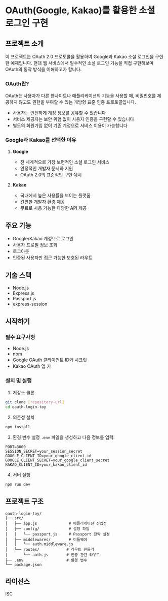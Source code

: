 # OAuth(Google, Kakao)를 활용한 소셜 로그인 구현

## 프로젝트 소개

이 프로젝트는 OAuth 2.0 프로토콜을 활용하여 Google과 Kakao 소셜 로그인을 구현한 예제입니다. 현대 웹 서비스에서 필수적인 소셜 로그인 기능을 직접 구현해보며 OAuth의 동작 방식을 이해하고자 합니다.

### OAuth란?

OAuth는 사용자가 다른 웹사이트나 애플리케이션의 기능을 사용할 때, 비밀번호를 제공하지 않고도 권한을 부여할 수 있는 개방형 표준 인증 프로토콜입니다.

- 사용자는 안전하게 계정 정보를 공유할 수 있습니다
- 서비스 제공자는 보안 위험 없이 사용자 인증을 구현할 수 있습니다
- 별도의 회원가입 없이 기존 계정으로 서비스 이용이 가능합니다

### Google과 Kakao를 선택한 이유

1. **Google**

   - 전 세계적으로 가장 보편적인 소셜 로그인 서비스
   - 안정적인 개발자 문서와 지원
   - OAuth 2.0의 표준적인 구현 예시

2. **Kakao**
   - 국내에서 높은 사용률을 보이는 플랫폼
   - 간편한 개발자 환경 제공
   - 무료로 사용 가능한 다양한 API 제공

## 주요 기능

- Google/Kakao 계정으로 로그인
- 사용자 프로필 정보 조회
- 로그아웃
- 인증된 사용자만 접근 가능한 보호된 라우트

## 기술 스택

- Node.js
- Express.js
- Passport.js
- express-session

## 시작하기

### 필수 요구사항

- Node.js
- npm
- Google OAuth 클라이언트 ID와 시크릿
- Kakao OAuth 앱 키

### 설치 및 실행

1. 저장소 클론

```bash
git clone [repository-url]
cd oauth-login-toy
```

2. 의존성 설치

```bash
npm install
```

3. 환경 변수 설정
   `.env` 파일을 생성하고 다음 정보를 입력:

```
PORT=3000
SESSION_SECRET=your_session_secret
GOOGLE_CLIENT_ID=your_google_client_id
GOOGLE_CLIENT_SECRET=your_google_client_secret
KAKAO_CLIENT_ID=your_kakao_client_id
```

4. 서버 실행

```bash
npm run dev
```

## 프로젝트 구조

```
oauth-login-toy/
├── src/
│   ├── app.js              # 애플리케이션 진입점
│   ├── config/             # 설정 파일
│   │   └── passport.js     # Passport 전략 설정
│   ├── middlewares/        # 미들웨어
│   │   └── auth.middleware.js
│   └── routes/            # 라우트 핸들러
│       └── auth.js        # 인증 관련 라우트
├── .env                   # 환경 변수
└── package.json
```

## 라이선스

ISC
